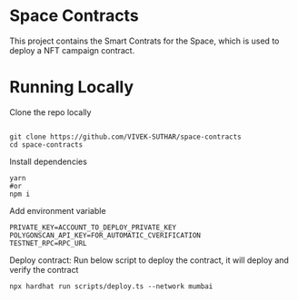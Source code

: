 # Space Contracts

This project contains the Smart Contrats for the Space, which is used to deploy a NFT campaign contract.

# Running Locally

Clone the repo locally
```shell

git clone https://github.com/VIVEK-SUTHAR/space-contracts
cd space-contracts
```

Install dependencies

```shell
yarn
#or
npm i

```

Add environment variable

```shell
PRIVATE_KEY=ACCOUNT_TO_DEPLOY_PRIVATE_KEY
POLYGONSCAN_API_KEY=FOR_AUTOMATIC_CVERIFICATION
TESTNET_RPC=RPC_URL
```

Deploy contract:
Run below script to deploy the contract, it will deploy and verify the contract

```shell
npx hardhat run scripts/deploy.ts --network mumbai
```
